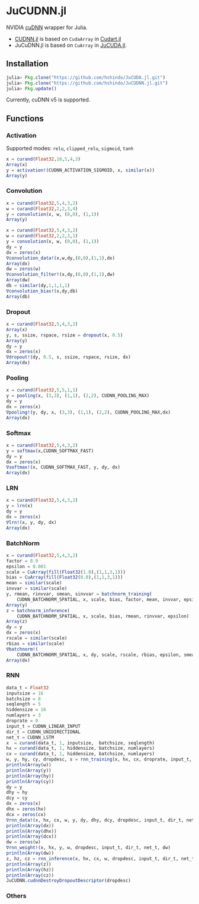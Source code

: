 # JuCUDNN.jl
NVIDIA [cuDNN](https://github.com/hshindo/Merlin.jl) wrapper for Julia.

* [CUDNN.jl](https://github.com/JuliaGPU/CUDNN.jl) is based on `CudaArray` in [Cudart.jl](https://github.com/JuliaGPU/CUDArt.jl)
* JuCuDNN.jl is based on `CuArray` in [JuCUDA.jl](https://github.com/hshindo/JuCUDA.jl.git).

## Installation
```julia
julia> Pkg.clone("https://github.com/hshindo/JuCUDA.jl.git")
julia> Pkg.clone("https://github.com/hshindo/JuCUDNN.jl.git")
julia> Pkg.update()
```

Currently, cuDNN v5 is supported.

## Functions
### Activation
Supported modes: `relu`, `clipped_relu`, `sigmoid`, `tanh`
```julia
x = curand(Float32,10,5,4,3)
Array(x)
y = activation!(CUDNN_ACTIVATION_SIGMOID, x, similar(x))
Array(y)
```

### Convolution
```julia
x = curand(Float32,5,4,3,2)
w = curand(Float32,2,2,3,4)
y = convolution(x, w, (0,0), (1,1))
Array(y)

x = curand(Float32,5,4,3,2)
w = curand(Float32,2,2,3,1)
y = convolution(x, w, (0,0), (1,1))
dy = y
dx = zeros(x)
∇convolution_data!(x,w,dy,(0,0),(1,1),dx)
Array(dx)
dw = zeros(w)
∇convolution_filter!(x,dy,(0,0),(1,1),dw)
Array(dw)
db = similar(dy,1,1,1,1)
∇convolution_bias!(x,dy,db)
Array(db)
```

### Dropout
```julia
x = curand(Float32,5,4,3,2)
Array(x)
y, s, ssize, rspace, rsize = dropout(x, 0.5)
Array(y)
dy = y
dx = zeros(x)
∇dropout!(dy, 0.5, s, ssize, rspace, rsize, dx)
Array(dx)
```

### Pooling
```julia
x = curand(Float32,5,5,1,1)
y = pooling(x, (3,3), (1,1), (2,2), CUDNN_POOLING_MAX)
dy = y
dx = zeros(x)
∇pooling!(y, dy, x, (3,3), (1,1), (2,2), CUDNN_POOLING_MAX,dx)
Array(dx)
```

### Softmax
```julia
x = curand(Float32,5,4,3,2)
y = softmax(x,CUDNN_SOFTMAX_FAST)
dy = y
dx = zeros(x)
∇softmax!(x, CUDNN_SOFTMAX_FAST, y, dy, dx)
Array(dx)
```

### LRN
```julia
x = curand(Float32,5,4,3,2)
y = lrn(x)
dy = y
dx = zeros(x)
∇lrn!(x, y, dy, dx)
Array(dx)
```

### BatchNorm
```julia
x = curand(Float32,5,4,3,2)
factor = 0.9
epsilon = 0.001
scale = CuArray(fill(Float32(1.0),(1,1,3,1)))
bias = CuArray(fill(Float32(0.0),(1,1,3,1)))
mean = similar(scale)
invvar = similar(scale)
y, rmean, rinvvar, smean, sinvvar = batchnorm_training(
    CUDNN_BATCHNORM_SPATIAL, x, scale, bias, factor, mean, invvar, epsilon)
Array(y)
z = batchnorm_inference(
    CUDNN_BATCHNORM_SPATIAL, x, scale, bias, rmean, rinvvar, epsilon)
Array(z)
dy = y
dx = zeros(x)
rscale = similar(scale)
rbias = similar(scale)
∇batchnorm!(
    CUDNN_BATCHNORM_SPATIAL, x, dy, scale, rscale, rbias, epsilon, smean, sinvvar, dx)
Array(dx)
```

### RNN
```julia
data_t = Float32
inputsize = 16
batchsize = 8
seqlength = 5
hiddensize = 16
numlayers = 3
droprate = 0
input_t = CUDNN_LINEAR_INPUT
dir_t = CUDNN_UNIDIRECTIONAL
net_t = CUDNN_LSTM
x  = curand(data_t, 1, inputsize,  batchsize, seqlength)
hx = curand(data_t, 1, hiddensize, batchsize, numlayers)
cx = curand(data_t, 1, hiddensize, batchsize, numlayers)
w, y, hy, cy, dropdesc, s = rnn_training(x, hx, cx, droprate, input_t, dir_t, net_t)
println(Array(w))
println(Array(y))
println(Array(hy))
println(Array(cy))
dy = y
dhy = hy
dcy = cy
dx = zeros(x)
dhx = zeros(hx)
dcx = zeros(cx)
∇rnn_data!(x, hx, cx, w, y, dy, dhy, dcy, dropdesc, input_t, dir_t, net_t, dx, dhx, dcx)
println(Array(dx))
println(Array(dhx))
println(Array(dcx))
dw = zeros(w)
∇rnn_weight!(x, hx, y, w, dropdesc, input_t, dir_t, net_t, dw)
println(Array(dw))
z, hz, cz = rnn_inference(x, hx, cx, w, dropdesc, input_t, dir_t, net_t)
println(Array(z))
println(Array(hz))
println(Array(cz))
JuCUDNN.cudnnDestroyDropoutDescriptor(dropdesc)
```

### Others
```julia
```

